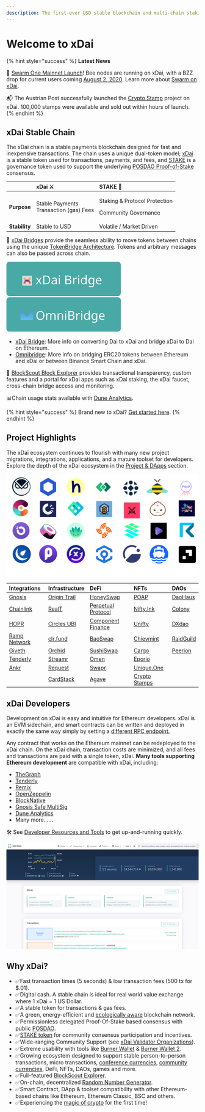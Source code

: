 ```yaml
---
description: The first-ever USD stable blockchain and multi-chain staking token
---
```


# Welcome to xDai



{% hint style="success" %}
**Latest News**

🐝 [Swarm One Mainnet Launch](https://youtu.be/FnEztuLaJvQ)! Bee nodes are running on xDai, with a BZZ drop for current users coming [August 2, 2020](https://medium.com/ethereum-swarm/swarm-airdrop-is-finishing-on-21-june-2021-important-notice-to-all-participants-6a58f29017a2). Learn more about [Swarm on xDai](about-xdai/project-spotlights/swarm.md).

📬 The Austrian Post successfully launched the [Crypto Stamp](https://crypto.post.at/onchainshop/) project on xDai. 100,000 stamps were available and sold out within hours of launch.
{% endhint %}

## xDai Stable Chain

The xDai chain is a stable payments blockchain designed for fast and inexpensive transactions. The chain uses a unique dual-token model; [xDai ](for-users/get-xdai-tokens/)is a stable token used for transactions, payments, and fees, and [STAKE](for-stakers/stake-token/) is a governance token used to support the underlying [POSDAO Proof-of-Stake](for-validators/posdao-whitepaper.md) consensus.

<table>
  <thead>
    <tr>
      <th style="text-align:left"></th>
      <th style="text-align:left">xDai &#x2694;</th>
      <th style="text-align:left">STAKE &#x1F9B8;</th>
    </tr>
  </thead>
  <tbody>
    <tr>
      <td style="text-align:left"><b>Purpose</b>
      </td>
      <td style="text-align:left">Stable Payments
        <br />Transaction (gas) Fees</td>
      <td style="text-align:left">
        <p>Staking &amp; Protocol Protection</p>
        <p>Community Governance</p>
      </td>
    </tr>
    <tr>
      <td style="text-align:left"><b>Stability</b>
      </td>
      <td style="text-align:left">Stable to USD</td>
      <td style="text-align:left">Volatile / Market Driven</td>
    </tr>
  </tbody>
</table>

🌉 [xDai Bridges](about-xdai/faqs/bridges-xdai-bridge-and-omnibridge.md) provide the seamless ability to move tokens between chains using the unique [TokenBridge Architecture](https://docs.tokenbridge.net/). Tokens and arbitrary messages can also be passed across chain.

[![](.gitbook/assets/xDai-bridge.svg)](https://bridge.xdaichain.com/) [![](.gitbook/assets/OmniBridge.svg)](https://omni.xdaichain.com/bridge)

* [xDai Bridge](for-users/bridges/converting-xdai-via-bridge/): More info on converting Dai to xDai and bridge xDai to Dai on Ethereum.
* [Omnibridge](for-users/bridges/omnibridge/): More info on bridging ERC20 tokens between Ethereum and xDai or between Binance Smart Chain and xDai. 

🔎 [BlockScout Block Explorer](https://blockscout.com/xdai/mainnet) provides transactional transparency, custom features and a portal for xDai apps such as xDai staking, the xDai faucet, cross-chain bridge access and monitoring. 

📊Chain usage stats available with [Dune Analytics](https://duneanalytics.com/maxaleks/xDai-Usage).

{% hint style="success" %}
Brand new to xDai? [Get started here](for-users/getting-started-with-xdai.md).
{% endhint %}

## Project Highlights

The xDai ecosystem continues to flourish with many new project migrations, integrations, applications, and a mature toolset for developers. Explore the depth of the xDai ecosystem in the [Project & DApps](about-xdai/project-spotlights/) section.

![](.gitbook/assets/xdai-projects.png)

| Integrations | Infrastructure | DeFi | NFTs | DAOs |
| :--- | :--- | :--- | :--- | :--- |
| [Gnosis](about-xdai/project-spotlights/gnosis/) | [Origin Trail](https://origintrail.io/) | [HoneySwap](about-xdai/project-spotlights/honeyswap.md) | [POAP](https://www.poap.xyz/) | [DaoHaus](about-xdai/project-spotlights/daohaus.md) |
| [Chainlink](about-xdai/project-spotlights/chainlink/) | [RealT](https://realt.co/) | [Perpetual Protocol](about-xdai/project-spotlights/perpetual-protocol.md) | [Nifty.Ink](about-xdai/project-spotlights/nifty.ink.md) | [Colony](https://colony.io/) |
| [HOPR](https://hoprnet.org/) | [Circles UBI](about-xdai/project-spotlights/circles-ubi.md) | [Component Finance](about-xdai/project-spotlights/component-finance.md) | [Unifty](https://unifty.io) | [DXdao](https://dxdao.medium.com/) |
| [Ramp Network](https://ramp.network/) | [clr.fund](about-xdai/project-spotlights/clr-fund.md) | [BaoSwap](https://www.bao.finance/) | [Chievmint](https://chiev.net/) | [RaidGuild](https://raidguild.org/) |
| [Giveth](https://giveth.io/) | [Orchid](https://www.orchid.com/) | [SushiSwap](https://sushi.com/) | [Cargo](https://cargo.build) | [Peerion](https://peerion.io/pools/) |
| [Tenderly](https://tenderly.co/) | [Streamr](https://streamr.network/) | [Omen](https://xdai.omen.eth.link/#/liquidity) | [Eporio](https://epor.io/) |  |
| [Ankr](https://www.ankr.com/) | [Request](https://request.network/en/) | [Swapr](https://swapr.eth.link/#/swap) | [Unique.One](https://www.unique.one/) |  |
|  | [CardStack](https://cardstack.com/) | [Agave](https://agave.finance/) | [Crypto Stamps](https://crypto.post.at/) |  |

## **xDai Developers**

Development on xDai is easy and intuitive for Ethereum developers. xDai is an EVM sidechain, and smart contracts can be written and deployed in exactly the same way simply by setting a [different RPC endpoint.](for-developers/developer-resources/#json-rpc-endpoints) 

Any contract that works on the Ethereum mainnet can be redeployed to the xDai chain. On the xDai chain, transaction costs are minimized, and all fees and transactions are paid with a single token, xDai. **Many tools supporting Ethereum development** are compatible with xDai, including:

* [TheGraph](https://thegraph.com/)
* [Tenderly](https://tenderly.co/)
* [Remix](https://remix-project.org/)
* [OpenZeppelin](https://openzeppelin.com/)
* [BlockNative](https://www.blocknative.com/)
* [Gnosis Safe MultiSig](https://gnosis-safe.io/)
* [Dune Analytics](https://duneanalytics.com/home)
* Many more......

🛠 See [Developer Resources and Tools](for-developers/developer-resources/) to get up-and-running quickly.

![](.gitbook/assets/blockscout-1.png)

## **Why xDai?**

* ✅Fast transaction times \(5 seconds\) & low transaction fees \(500 tx for $.01\).
* ✅Digital cash. A stable chain is ideal for real world value exchange where 1 xDai = 1 US Dollar.
* ✅A stable token for transactions & gas fees.
* ✅A green, energy-efficient and [ecologically aware](about-xdai/news-and-information/xdai-energy-efficiency.md) blockchain network.
* ✅Permissionless delegated Proof-Of-Stake based consensus with public [POSDAO](for-validators/posdao-whitepaper.md).
* ✅[STAKE token](for-stakers/stake-token/) for community consensus participation and incentives. 
* ✅Wide-ranging Community Support \(see [xDai Validator Organizations](for-validators/about-xdai-validators/original-xdai-validators/)\).
* ✅Extreme usability with tools like [Burner Wallet](for-users/wallets/burner-wallet/) & [Burner Wallet 2](for-users/wallets/burner-wallet-2.md).
* ✅Growing ecosystem designed to support stable person-to-person transactions, micro transactions, [conference currencies](about-xdai/use-cases/cryptocurrency-for-events-and-conferences/), [community currencies](about-xdai/use-cases/community-currencies.md), DeFi, NFTs, DAOs, games and more.
* ✅Full-featured  [BlockScout Explorer](https://blockscout.com/xdai/mainnet).
* ✅On-chain, decentralized [Random Number Generator](for-developers/on-chain-random-numbers/).
* ✅Smart Contract, DApp & toolset compatibility with other Ethereum-based chains like Ethereum, Ethereum Classic, BSC and others.
* ✅Experiencing the [magic of crypto](about-xdai/news-and-information/crypto-influencers-on-xdai.md#anthony-pompliano) for the first time!

